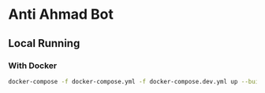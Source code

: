 # Anti Ahmad Bot

## Local Running

### With Docker

```bash
docker-compose -f docker-compose.yml -f docker-compose.dev.yml up --build
```
